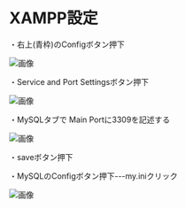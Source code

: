 # XAMPP設定

・右上(青枠)のConfigボタン押下

![画像](https://github.com/kereker/open_til/blob/feature/PHP_Basic/php/udemy/img/XAMMP%E3%82%B3%E3%83%B3%E3%83%88%E3%83%AD%E3%83%BC%E3%83%AB%E3%83%91%E3%83%8D%E3%83%AB.PNG)

・Service and Port Settingsボタン押下

![画像](https://github.com/kereker/open_til/blob/feature/PHP_Basic/php/udemy/img/XAMMP2.PNG)

・MySQLタブで Main Portに3309を記述する

![画像](https://github.com/kereker/open_til/blob/feature/PHP_Basic/php/udemy/img/XAMMP3.PNG)

・saveボタン押下

・MySQLのConfigボタン押下---my.iniクリック

  
  ![画像](https://github.com/kereker/open_til/blob/feature/PHP_Basic/php/udemy/img/XAMMP4.PNG)
  
  
